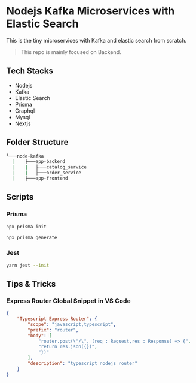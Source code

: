 # Nodejs Kafka Microservices with Elastic Search

This is the tiny microservices with Kafka and elastic search from scratch.

> This repo is mainly focused on Backend.

## Tech Stacks

- Nodejs
- Kafka
- Elastic Search
- Prisma
- Graphql
- Mysql
- Nextjs

## Folder Structure

```bash
└───node-kafka
  |    ├───app-backend
  |    |   ├───catalog_service
  |    |   ├───order_service
  |    ├───app-frontend
```

## Scripts

### Prisma

```bash
npx prisma init
```

```bash
npx prisma generate
```

### Jest

```bash
yarn jest --init
```

## Tips & Tricks

### Express Router Global Snippet in VS Code

```json
{
	"Typescript Express Router": {
		"scope": "javascript,typescript",
		"prefix": "router",
		"body": [
			"router.post(\"/\", (req : Request,res : Response) => {",
			"return res.json({})",
			"})"
		],
		"description": "typescript nodejs router"
	}
}
```
